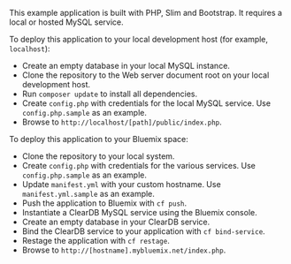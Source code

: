 This example application is built with PHP, Slim and Bootstrap. It requires a local or hosted MySQL service. 

To deploy this application to your local development host (for example, `localhost`):

 * Create an empty database in your local MySQL instance.
 * Clone the repository to the Web server document root on your local development host.
 * Run `composer update` to install all dependencies.
 * Create `config.php` with credentials for the local MySQL service. Use `config.php.sample` as an example.
 * Browse to `http://localhost/[path]/public/index.php`.
 
To deploy this application to your Bluemix space:

 * Clone the repository to your local system.
 * Create `config.php` with credentials for the various services. Use `config.php.sample` as an example.
 * Update `manifest.yml` with your custom hostname. Use `manifest.yml.sample` as an example.
 * Push the application to Bluemix with `cf push`.
 * Instantiate a ClearDB MySQL service using the Bluemix console. 
 * Create an empty database in your ClearDB service.
 * Bind the ClearDB service to your application with `cf bind-service`.
 * Restage the application with `cf restage`.
 * Browse to `http://[hostname].mybluemix.net/index.php`.
